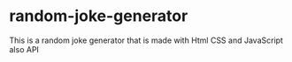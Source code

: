 # random-joke-generator
This is a random joke generator that is made with Html CSS and JavaScript also API
